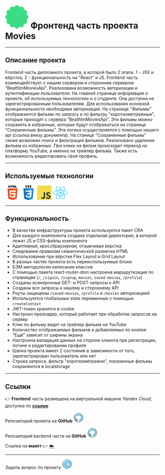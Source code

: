 # ![Логотип проекта](./src/images/header/header-logo.svg) Фронтенд часть проекта Movies

---

## Описание проекта

Frontend часть дипломного проекта, в которой было 2 этапа. 1 - JSX и вёрстка, 2 - функциональность на "React" и JS.  Frontend часть взаимодействует с нашим сервером и сторонним сервером "BeatfilmMoviesApi". 
Реализована возможность авторизации и аутентификации пользователя. На главной странице информация о проекте, об используемых технологиях и о студенте. Она доступна не зарегистрированным пользователям. Для использования основной функциональности необходима авторизация. На странице "Фильмы" отображаются фильмы по запросу и по фильтру "короткометражные", которые приходят с сервера "BeatfilmMoviesApi". Эти фильмы можно сохранять в избранные, которые будут отображаться на странице "Сохраненные фильмы". Эта логика осуществляется с помощью нашего api (ссылка внизу документа). На станице "Сохраненные фильмы" также возможен поиск и фильтрация фильмов. Реализовано удаление фильма из избранных. При клике на фильм происходит переход на платформу YouTube, а именно на трейлер фильма. Также есть возможность редактировать свой профиль. 

---

## Используемые технологии

![HTML5](./src/images/readme/html_original_wordmark_logo_icon_146478.png) ![CSS3](./src/images/readme/css_original_wordmark_logo_icon_146576.png) ![JavaScript(ES6)](./src/images/readme/javascript_original_logo_icon_146455.png) ![React](./src/images/readme/react_original_logo_icon_146374.png)

---

## Функциональность

- В качестве инфраструктуры проекта используется пакет CRA
- Для каждого компонента создана отдельная директория, в которой лежат JS и CSS-файлы компонента
- Адаптивная, кроссбраузерная, отзывчивая верстка
- Следование правилам семантической разметки HTML
- Использование при вёрстке Flex Layout и Grid Layout
- В разных частях проекта есть переиспользуемые блоки
- БЭМ методология написания классов
- С помощью пакета react-router-dom настроена маршрутизация по страницам (`/`, `/signin`, `/signup`, `movies`, `saved-movies`, `/profile`)
- Созданы асинхронные GET- и POST-запросы к API
- Созданы все запросы к нашему и стороннему API
- Роуты защищены `/saved-movies`, `/profile` и `/movies` авторизацией
- Используются глобальные state переменные с помощью `createContext`
- JWT-токен хранится в cookie
- Настроен прелоадер, который работает при обработке запросов на сервер
- Клик по фильму ведет на трейлер фильма на YouTube
- Количество отображаемых фильмов и добавляемых по кнопке "Ещё" зависит от ширины экрана
- Настроена валидация данных на стороне клиента при регистрации, логине и редактировании профиля
- Шапка проекта имеет 2 состояния в зависимости от того, зарегистрирован пользователь или нет
- Строка запроса, фильтр "короткометражки", показанные фильмы сохраняются в localstorage

---

## Ссылки

:point_right: **Frontend** часть размещена на виртуальной машине *Yandex Cloud*, доступна по **[ссылке](https://movies.koshinva.nomoredomains.club 'https://movies.koshinva.nomoredomains.club')**

Репозиторий проекта на **GitHub**
[![Github logo](./src/images/readme/logo_github_icon_143196.png)](https://github.com/koshinva/movies-explorer-frontend 'https://github.com/koshinva/movies-explorer-frontend')

Репозиторий backend части на **GitHub**
[![Github logo](./src/images/readme/logo_github_icon_143196.png)](https://github.com/koshinva/movies-explorer-api 'https://github.com/koshinva/movies-explorer-api')


Ссылка на **макет**  :point_right:  [:cloud:](https://drive.google.com/file/d/1qc11bqlKasuEnmshIwPNf7kUcTkt53gi/view?usp=sharing)

---

*Задать вопрос по проекту*
[![Telegram logo](./src/images/readme/logo_telegram_airplane_air_plane_paper_airplane_icon_143170.png)](https://t.me/imp_0593 'https://t.me/imp_0593')